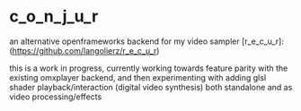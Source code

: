# c_o_n_j_u_r
an alternative openframeworks backend for my video sampler 
[r_e_c_u_r]:(https://github.com/langolierz/r_e_c_u_r)

this is a work in progress, currently working towards feature parity with the existing omxplayer backend, and then experimenting with adding glsl shader playback/interaction (digital video synthesis) both standalone and as video processing/effects
